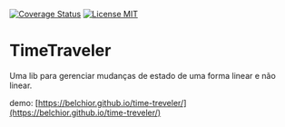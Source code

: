 [![Coverage Status](https://coveralls.io/repos/github/belchior/time-traveler/badge.svg)](https://coveralls.io/github/belchior/time-traveler)
[![License MIT](https://img.shields.io/badge/license-MIT-blue.svg)](https://opensource.org/licenses/MIT)

# TimeTraveler
Uma lib para gerenciar mudanças de estado de uma forma linear e não linear.

demo: [https://belchior.github.io/time-treveler/](https://belchior.github.io/time-treveler/)
